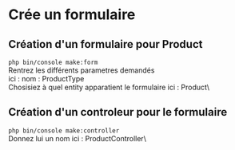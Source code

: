 # Crée un formulaire 
## Création d'un formulaire pour Product 
`php bin/console make:form`\
Rentrez les différents parametres demandés\
ici : nom : ProductType\
Chosisiez à quel entity apparatient le formulaire ici : Product\ 
## Création d'un controleur pour le formulaire
`php bin/console make:controller`\
Donnez lui un nom ici : ProductController\

